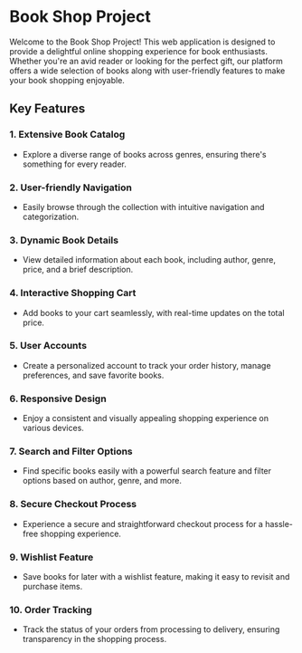 # Book Shop Project

Welcome to the Book Shop Project! This web application is designed to provide a delightful online shopping experience for book enthusiasts. Whether you're an avid reader or looking for the perfect gift, our platform offers a wide selection of books along with user-friendly features to make your book shopping enjoyable.

## Key Features

### 1. **Extensive Book Catalog**
   - Explore a diverse range of books across genres, ensuring there's something for every reader.

### 2. **User-friendly Navigation**
   - Easily browse through the collection with intuitive navigation and categorization.

### 3. **Dynamic Book Details**
   - View detailed information about each book, including author, genre, price, and a brief description.

### 4. **Interactive Shopping Cart**
   - Add books to your cart seamlessly, with real-time updates on the total price.

### 5. **User Accounts**
   - Create a personalized account to track your order history, manage preferences, and save favorite books.

### 6. **Responsive Design**
   - Enjoy a consistent and visually appealing shopping experience on various devices.

### 7. **Search and Filter Options**
   - Find specific books easily with a powerful search feature and filter options based on author, genre, and more.

### 8. **Secure Checkout Process**
   - Experience a secure and straightforward checkout process for a hassle-free shopping experience.

### 9. **Wishlist Feature**
   - Save books for later with a wishlist feature, making it easy to revisit and purchase items.

### 10. **Order Tracking**
   - Track the status of your orders from processing to delivery, ensuring transparency in the shopping process.
